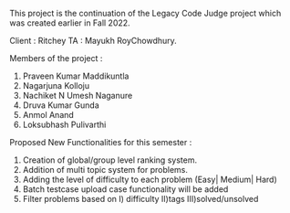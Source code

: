 
This project is the continuation of the Legacy Code Judge project which was created earlier in Fall 2022. 

Client : Ritchey
TA :  Mayukh RoyChowdhury.

Members of the project :

1) Praveen Kumar Maddikuntla
2) Nagarjuna Kolloju
3) Nachiket N Umesh Naganure
4) Druva Kumar Gunda
5) Anmol Anand
6) Loksubhash Pulivarthi


Proposed New Functionalities for this semester :

1. Creation of global/group level ranking system.
2. Addition of multi topic system for problems.
3. Adding the level of difficulty to each problem (Easy| Medium| Hard)
4. Batch testcase upload case functionality will be added
5. Filter problems based on 
        I) difficulty 
        II)tags
        III)solved/unsolved
